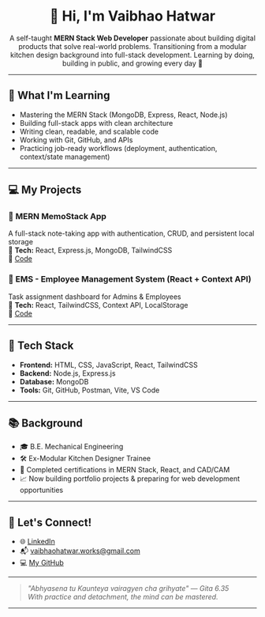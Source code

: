 <h1 align="center">👋 Hi, I'm Vaibhao Hatwar</h1>

<p align="center">
  A self-taught <strong>MERN Stack Web Developer</strong> passionate about building digital products that solve real-world problems.  
  Transitioning from a modular kitchen design background into full-stack development.  
  Learning by doing, building in public, and growing every day 🚀  
</p>

---

## 🚀 What I'm Learning

- Mastering the MERN Stack (MongoDB, Express, React, Node.js)
- Building full-stack apps with clean architecture
- Writing clean, readable, and scalable code
- Working with Git, GitHub, and APIs
- Practicing job-ready workflows (deployment, authentication, context/state management)

---

## 💻 My Projects

### 📝 MERN MemoStack App  
A full-stack note-taking app with authentication, CRUD, and persistent local storage  
🧱 **Tech:** React, Express.js, MongoDB, TailwindCSS  
📂 [Code](https://github.com/VaibhaoHatwar/MERN-MemoStack)

### 🧠 EMS - Employee Management System (React + Context API)  
Task assignment dashboard for Admins & Employees  
🧱 **Tech:** React, TailwindCSS, Context API, LocalStorage  
📂 [Code](https://github.com/VaibhaoHatwar/ems-react-task-app)

---

## 🧰 Tech Stack

- **Frontend:** HTML, CSS, JavaScript, React, TailwindCSS  
- **Backend:** Node.js, Express.js  
- **Database:** MongoDB  
- **Tools:** Git, GitHub, Postman, Vite, VS Code

---

## 📚 Background

- 🎓 B.E. Mechanical Engineering  
- 🛠️ Ex-Modular Kitchen Designer Trainee  
- 🧪 Completed certifications in MERN Stack, React, and CAD/CAM  
- 📈 Now building portfolio projects & preparing for web development opportunities

---

## 🤝 Let's Connect!

- 🌐 [LinkedIn](https://www.linkedin.com/in/vaibhaohatwar)  
- 📬 vaibhaohatwar.works@gmail.com  
- 💻 [My GitHub](https://github.com/VaibhaoHatwar)

---

> *"Abhyasena tu Kaunteya vairagyen cha grihyate" — Gita 6.35*  
> *With practice and detachment, the mind can be mastered.*

---